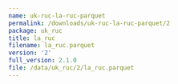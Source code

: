 ```yaml
---
name: uk-ruc-la-ruc-parquet
permalink: /downloads/uk-ruc-la-ruc-parquet/2
package: uk_ruc
title: la_ruc
filename: la_ruc.parquet
version: '2'
full_version: 2.1.0
file: /data/uk_ruc/2/la_ruc.parquet
---
```

